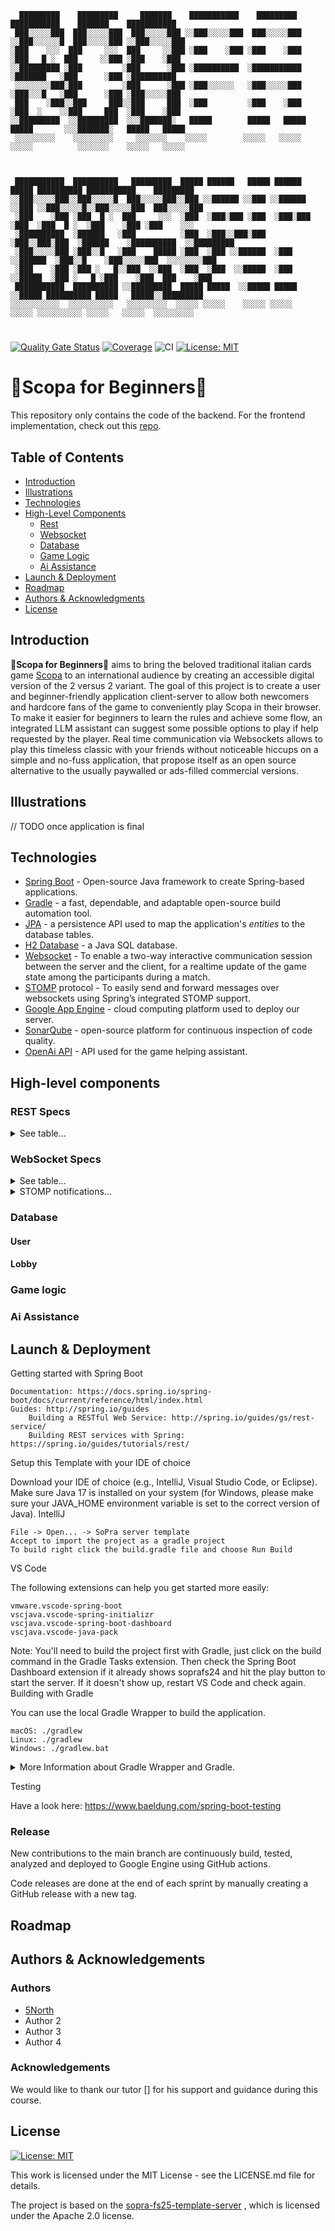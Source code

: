 ```
  █████████    █████████     ███████    ███████████    █████████      ███████████    ███████    ███████████   
 ███░░░░░███  ███░░░░░███  ███░░░░░███ ░░███░░░░░███  ███░░░░░███    ░░███░░░░░░█  ███░░░░░███ ░░███░░░░░███  
░███    ░░░  ███     ░░░  ███     ░░███ ░███    ░███ ░███    ░███     ░███   █ ░  ███     ░░███ ░███    ░███  
░░█████████ ░███         ░███      ░███ ░██████████  ░███████████     ░███████   ░███      ░███ ░██████████   
 ░░░░░░░░███░███         ░███      ░███ ░███░░░░░░   ░███░░░░░███     ░███░░░█   ░███      ░███ ░███░░░░░███  
 ███    ░███░░███     ███░░███     ███  ░███         ░███    ░███     ░███  ░    ░░███     ███  ░███    ░███  
░░█████████  ░░█████████  ░░░███████░   █████        █████   █████    █████       ░░░███████░   █████   █████ 
 ░░░░░░░░░    ░░░░░░░░░     ░░░░░░░    ░░░░░        ░░░░░   ░░░░░    ░░░░░          ░░░░░░░    ░░░░░   ░░░░░  
                                                                                                              
                                                                                                              
                                                                                                              
 ███████████  ██████████   █████████  █████ ██████   █████ ██████   █████ ██████████ ███████████    █████████ 
░░███░░░░░███░░███░░░░░█  ███░░░░░███░░███ ░░██████ ░░███ ░░██████ ░░███ ░░███░░░░░█░░███░░░░░███  ███░░░░░███
 ░███    ░███ ░███  █ ░  ███     ░░░  ░███  ░███░███ ░███  ░███░███ ░███  ░███  █ ░  ░███    ░███ ░███    ░░░ 
 ░██████████  ░██████   ░███          ░███  ░███░░███░███  ░███░░███░███  ░██████    ░██████████  ░░█████████ 
 ░███░░░░░███ ░███░░█   ░███    █████ ░███  ░███ ░░██████  ░███ ░░██████  ░███░░█    ░███░░░░░███  ░░░░░░░░███
 ░███    ░███ ░███ ░   █░░███  ░░███  ░███  ░███  ░░█████  ░███  ░░█████  ░███ ░   █ ░███    ░███  ███    ░███
 ███████████  ██████████ ░░█████████  █████ █████  ░░█████ █████  ░░█████ ██████████ █████   █████░░█████████ 
░░░░░░░░░░░  ░░░░░░░░░░   ░░░░░░░░░  ░░░░░ ░░░░░    ░░░░░ ░░░░░    ░░░░░ ░░░░░░░░░░ ░░░░░   ░░░░░  ░░░░░░░░░                                                                                                                                                                

```
#

[![Quality Gate Status](https://sonarcloud.io/api/project_badges/measure?project=5North_sopra-fs25-group-22-server&metric=alert_status)](https://sonarcloud.io/summary/new_code?id=5North_sopra-fs25-group-22-server)
[![Coverage](https://sonarcloud.io/api/project_badges/measure?project=5North_sopra-fs25-group-22-server&metric=coverage)](https://sonarcloud.io/summary/new_code?id=5North_sopra-fs25-group-22-server)
![CI](https://img.shields.io/github/actions/workflow/status/5north/sopra-fs25-group-22-server/main.yml?label=CI)
[![License: MIT](https://img.shields.io/badge/License-MIT-yellow.svg)](https://opensource.org/licenses/MIT)

# 🧹Scopa for Beginners🧹

This repository only contains the code of the backend. For the frontend implementation, check out this 
[repo](https://github.com/5North/sopra-fs25-group-22-client).

## Table of Contents

* [Introduction](#introduction)
* [Illustrations](#illustrations)
* [Technologies](#technologies)
* [High-Level Components](#high-level-components)
    * [Rest](#rest-specs)
    * [Websocket](#websocket-specs)
    * [Database](#database)
    * [Game Logic](#game-logic)
    * [Ai Assistance](#ai-assistance)
* [Launch & Deployment](#launch--deployment)
* [Roadmap](#roadmap)
* [Authors & Acknowledgments](#authors--acknowledgements)
* [License](#license)

## Introduction

🧹**Scopa for Beginners**🧹 aims to bring the beloved traditional italian cards game [Scopa](https://en.wikipedia.org/wiki/Scopa) 
to an international audience by creating an accessible digital version of the 2 versus 2 variant. The goal of this project is to create a user and 
beginner-friendly application client-server to allow both newcomers and hardcore fans of the game to conveniently play 
Scopa in their browser. To make it easier for beginners to learn the rules and achieve some flow, an integrated LLM 
assistant can suggest some possible options to play if help requested by the player. Real time communication via Websockets
allows to play this timeless classic with your friends without noticeable hiccups on a simple and no-fuss application,
that propose itself as an open source alternative to the usually paywalled or ads-filled commercial versions. 


## Illustrations

// TODO once application is final

## Technologies

* [Spring Boot](https://spring.io/projects/spring-boot) - Open-source Java framework to create Spring-based applications.
* [Gradle](https://gradle.org/) - a fast, dependable, and adaptable open-source build automation tool.
* [JPA](https://spring.io/projects/spring-data-jpa) - a persistence API used to map the application's *entities* to the database tables.
* [H2 Database](https://h2database.com/html/main.html) - a Java SQL database.
* [Websocket](https://docs.spring.io/spring-framework/reference/web/websocket.html) - To enable a two-way interactive communication session between the server and the client, for a realtime 
update of the game state among the participants during a match. 
* [STOMP](https://stomp.github.io/) protocol - To easily send and forward messages over websockets using Spring’s integrated STOMP support.
* [Google App Engine](https://cloud.google.com/) - cloud computing platform used to deploy our server.
* [SonarQube](https://www.sonarsource.com/products/sonarqube/) - open-source platform for continuous inspection of code quality.
* [OpenAi API](https://openai.com/) - API used for the game helping assistant.

## High-level components

### REST Specs

<details>
<summary>See table...</summary>

| Mapping                      | Method   | Parameter(s)                                                      | Parameter Type          | Status Code | Response                                            | Response Type | Description                                                                                                  |
|------------------------------|----------|-------------------------------------------------------------------|-------------------------|-------------|-----------------------------------------------------|---------------|--------------------------------------------------------------------------------------------------------------|
| **/login**                   | **POST** | username &lt;string&gt;, password &lt;string&gt;                  | Body                    | 200         | Token &lt;string&gt;                                | Header        | Log in user and return an authentication token                                                               |
| **/login**                   | **POST** | username &lt;string&gt;, password &lt;string&gt;                  | Body                    | 403         | Error: reason &lt;string&gt;                        | Body          | Login failed due to invalid credentials                                                                      |
| **/logout**                  | **POST** | Token &lt;string&gt;                                              | Header                  | 204         | --                                                  | Header        | Log out the user (invalidate token)                                                                          |
| **/logout**                  | **POST** | Token &lt;string&gt;                                              | Header                  | 401         | Error: reason &lt;string&gt;                        | Body          | Logout failed due to unauthenticated request                                                                 |
| **/users**                   | **POST** | username &lt;string&gt;, password &lt;string&gt;                  | Body                    | 201         | Token &lt;string&gt;; User(*)                       | Header; Body  | Create new user and auto-login                                                                               |
| **/users**                   | **POST** | username &lt;string&gt;, password &lt;string&gt;                  | Body                    | 409         | Error: reason &lt;string&gt;                        | Body          | User creation failed because username already exists                                                         |
| **/users**                   | **GET**  | Token &lt;string&gt;                                              | Header                  | 200         | list&lt;User(*)&gt;                                 | Body          | Retrieve all users (for scoreboard)                                                                          |
| **/users**                   | **GET**  | Token &lt;string&gt;                                              | Header                  | 401         | Error: reason &lt;string&gt;                        | Body          | Unauthenticated request for users list                                                                       |
| **/users/{userId}**          | **GET**  | Token &lt;string&gt;; userId &lt;long&gt;                         | Header; Path            | 200         | User(*)                                             | Body          | Retrieve specific user profile                                                                               |
| **/users/{userId}**          | **GET**  | Token &lt;string&gt;; userId &lt;long&gt;                         | Header; Path            | 401         | Error: reason &lt;string&gt;                        | Body          | Unauthenticated request for user profile                                                                     |
| **/users/{userId}**          | **GET**  | Token &lt;string&gt;; userId &lt;long&gt;                         | Header; Path            | 404         | Error: reason &lt;string&gt;                        | Body          | User with userId not found                                                                                   |
| **/users/{userId}**          | **PUT**  | Token &lt;string&gt;; User(*) (profile data); userId &lt;long&gt; | Header; Body; Path      | 204         | --                                                  | --            | Update user profile                                                                                          |
| **/users/{userId}**          | **PUT**  | Token &lt;string&gt;; User(*) (profile data); userId &lt;long&gt; | Header; Body; Path      | 404         | Error: reason &lt;string&gt;                        | Body          | User with userId not found                                                                                   |
| **/lobbies**                 | **POST** | Token &lt;string&gt;                                              | Header; Body            | 201         | Lobby(*) (includes lobbyId, PIN, roomName, players) | Body          | Create new lobby; persist via LobbyRepository ensuring unique PIN                                            |
| **/lobbies**                 | **POST** | Token &lt;string&gt;                                              | Header; Body            | 401         | Error: reason &lt;string&gt;                        | Body          | Lobby creation failed because user is not authenticated                                                      |
| **/lobbies**                 | **POST** | Token &lt;string&gt;                                              | Header; Body            | 409         | Error: reason and id of lobby joined &lt;string&gt; | Body          | Lobby creation failed because user already joined a lobby                                                    |
| **/lobbies**                 | **POST** | Token &lt;string&gt;                                              | Header; Body            | 409         | Error: reason &lt;string&gt;                        | Body          | Lobby creation failed because user already has a lobby                                                       |
| **/lobbies?userId={userId}** | **GET**  | Token &lt;string&gt;; userId &lt;long&gt;                         | Header; Query Parameter | 200         | Lobby(*)                                            | Body          | Retrieve the lobby associated with the user                                                                  |
| **/lobbies?userId={userId}** | **GET**  | Token &lt;string&gt;; userId &lt;long&gt;                         | Header; Query Parameter | 404         | Lobby(*)                                            | Body          | The user doesn't have a lobby associated with it                                                             |
| **/lobbies?userId={userId}** | **GET**  | Token &lt;string&gt;; userId &lt;long&gt;                         | Header; Query Parameter | 401         | Lobby(*)                                            | Body          | Unauthenticated request                                                                                      |
| **/lobbies?userId={userId}** | **GET**  | Token &lt;string&gt;; userId &lt;long&gt;                         | Header; Query Parameter | 403         | Lobby(*)                                            | Body          | The user is neither the owner or a participant of the lobby and is not allowed to access it's representation |

</details>

### WebSocket Specs

<details>
<summary>See table...</summary>

| Supported | Mapping                    | Method          | Parameter(s)                                                                                         | Parameter Type | Description                                                                                         |
|-----------|----------------------------|-----------------|------------------------------------------------------------------------------------------------------|----------------|-----------------------------------------------------------------------------------------------------|
| ✅         | **/lobby**                 | **CONNECT**     | Token &lt;string&gt;                                                                                 | Query          | Upgrade connection to WebSocket for lobby operations                                                |
| ✅         | **/lobby**                 | **DISCONNECT**  | --                                                                                                   | --             | Terminates the WebSocket connection                                                                 |
| ✅         | **/topic/lobby/{lobbyId}** | **SUBSCRIBE**   | lobbyId &lt;string&gt;                                                                               | Path           | Subscribe to real-time lobby updates (player joins/leaves, notifications)                           |
| ✅         | **/topic/lobby/{lobbyId}** | **UNSUBSCRIBE** | lobbyId &lt;string&gt;                                                                               | Path           | Unsubscribe from lobby updates                                                                      |
| ✅         | **/startGame/{lobbyId}**   | **SEND**        | lobbyId &lt;string&gt;                                                                               | Path           | Start new game session                                                                              |
| ✅         | **/updateGame/{gameId}**   | **SEND**        | lobbyId &lt;string&gt;                                                                               | Path           | Request new game representation                                                                     |
| ✅         | **/app/playcard**          | **SEND**        | gameId &lt;string&gt;, card &lt;Card&gt;                                                             | Body (JSON)    | Send played card event to server for in-game processing                                             |
| ✅         | **/app/chooseCapture**     | **SEND**        | gameId &lt;string&gt;, userId &lt;long&gt;, chosenOption &lt;List{Card}&gt;, playedCard &lt;Card&gt; | Body (JSON)    | Send chosen capture option when multiple options exist                                              |
| ✅         | **/app/ai**                | **SEND**        | gameId &lt;string&gt;, userId &lt;long&gt;, requestFlag &lt;string&gt;                               | Body (JSON)    | Send request for AI assistance (hint) to the server                                                 |
| ✅         | **/app/rematch**           | **SEND**        | gameId &lt;string&gt;, userId &lt;long&gt;, confirmRematch &lt;boolean&gt;                           | Body (JSON)    | Send rematch confirmation from the player to the server                                             |
| ✅         | **/app/quitGame**          | **SEND**        | gameId &lt;string&gt;, userId &lt;long&gt;                                                           | Body (JSON)    | Send quit game request to the server                                                                |
| ✅         | **/user/queue/reply**      | **SUBSCRIBE**   | --                                                                                                   | --             | Subscribe to private channel for receiving personal notifications (capture options, AI hints, etc.) |
| ✅         | **/user/queue/reply**      | **UNSUBSCRIBE** | --                                                                                                   | --             | Unsubscribe from the private channel                                                                |

</details>

<details>
<summary>STOMP notifications...</summary>

#### Lobby join/leave

A client user does join a lobby by subscribing to the `topic/lobby/{lobbyId}` of the lobby he wants to join, and he leaves a lobby by unsubscribing from it.

##### Broadcast to all users in a lobby

When a new user join or leave a lobby the following notification will be broadcast to all the subscribers of 
`topic/lobby/{lobbyId}`.

        {
         "user": username <string>,
         "status": status <string>
         "lobby": {
                   "lobbyId": id <Long>,
                   "hostId": id <Long>,
                   "usersIds": ids List<Long>
                   }
        }

`status` can be either `subscribed` or `unsubscribed`.

##### Sent to a specific user

###### General notification

The user who tries to join will receive back the following notification: 

        {
         "success": success <bool>,
         "msg": msg <string>
        }

`success` describe the success of the operation, while `msg` is a short message describing the success or the reason of failure of the 
action.

###### What if the user is already in a lobby?

If the user is already in a lobby and they are trying to join again through the client ui, they will not be able to join a new lobby and the following message will be sent, 
so that the client can redirect the user to the right lobby.

        {
         "success": "false",
         "msg": "User with id {userId} already joined lobby {lobbyId}"
        }

#### Lobby deletion

When the host leave the lobby by explicitly sending an `unsubscribe` request, their lobby is deleted.

##### Broadcast to all users in a lobby

The following message is broadcast to all the participants of this lobby.

        {
        "msg": "Lobby with id {lobbyId} has been deleted"
        }

##### Sent to a specific user

The following message is sent to the host of the lobby.

        {
        "success": success <bool>,
        "msg": msg <string>
        }

#### Start game

The following message is broadcast to all the participants of this lobby.

        {
        "success": success <bool>,
        "msg": msg <string>
        }

`msg` can be either `"Starting game"` or a string describing the error, e.g. `"Lobby <lobbyId> is not full yet"` or
`"lobby <lobbyId>: not everyone wants a rematch yet"`

##### Sent to a specific user

The following message is sent to the client who requested a rematch.

        {
        "success": success <bool>,
        "msg": msg <string>
        }

`msg` can be either `"Rematcher has been added to the lobby"` or a string describing the error.

#### Rematch

When a user clicks on the rematch button the following messages are sent.

##### Broadcast to all users in a lobby

The following message is broadcast to all the participants of this lobby.

        {
        "lobbyId": lobbyId <Long>,
        "hostId": hostId <Long>,
        "usersIds": List<Long>,
        "rematchersIds": List<Long>
        }

`rematchersIds` contains all the user that have selected a rematch.

##### Sent to a specific user

The following message is sent to the client who requested a rematch.

        {
        "success": success <bool>,
        "msg": msg <string>
        }

`msg` can be either `"Rematcher has been added to the lobby"` or a string describing the error.

</details>

### Database

#### User

#### Lobby

### Game logic

### Ai Assistance

## Launch & Deployment

Getting started with Spring Boot

    Documentation: https://docs.spring.io/spring-boot/docs/current/reference/html/index.html
    Guides: http://spring.io/guides
        Building a RESTful Web Service: http://spring.io/guides/gs/rest-service/
        Building REST services with Spring: https://spring.io/guides/tutorials/rest/

Setup this Template with your IDE of choice

Download your IDE of choice (e.g., IntelliJ, Visual Studio Code, or Eclipse). Make sure Java 17 is installed on your
system (for Windows, please make sure your JAVA_HOME environment variable is set to the correct version of Java).
IntelliJ

    File -> Open... -> SoPra server template
    Accept to import the project as a gradle project
    To build right click the build.gradle file and choose Run Build

VS Code

The following extensions can help you get started more easily:

    vmware.vscode-spring-boot
    vscjava.vscode-spring-initializr
    vscjava.vscode-spring-boot-dashboard
    vscjava.vscode-java-pack

Note: You'll need to build the project first with Gradle, just click on the build command in the Gradle Tasks extension.
Then check the Spring Boot Dashboard extension if it already shows soprafs24 and hit the play button to start the
server. If it doesn't show up, restart VS Code and check again.
Building with Gradle

You can use the local Gradle Wrapper to build the application.

    macOS: ./gradlew
    Linux: ./gradlew
    Windows: ./gradlew.bat

<details>
<summary>More Information about Gradle Wrapper and Gradle.</summary>

Build

```./gradlew build```

Run

```./gradlew bootRun```

You can verify that the server is running by visiting localhost:8080 in your browser.
Test

```./gradlew test```

Development Mode

You can start the backend in development mode, this will automatically trigger a new build and reload the application
once the content of a file has been changed.

Start two terminal windows and run:

```./gradlew build --continuous```

and in the other one:

```./gradlew bootRun```

If you want to avoid running all tests with every change, use the following command instead:

```./gradlew build --continuous -xtest```

To configure a debugger for SpringBoot's Tomcat servlet (i.e. the process you start with ./gradlew bootRun command), do
the following:

    Open Tab: Run/Edit Configurations
    Add a new Remote Configuration and name it properly
    Start the Server in Debug mode: ./gradlew bootRun --debug-jvm
    Press Shift + F9 or the use Run/Debug "Name of your task"
    Set breakpoints in the application where you need it
    Step through the process one step at a time

</details>

Testing

Have a look here: https://www.baeldung.com/spring-boot-testing

### Release

New contributions to the main branch are continuously build, tested, analyzed and deployed to Google Engine using 
GitHub actions.

Code releases are done at the end of each sprint by manually creating a GitHub release with a new tag.

## Roadmap

## Authors & Acknowledgements

### Authors

* [5North](https://github.com/5North)
* Author 2
* Author 3
* Author 4

### Acknowledgements

We would like to thank our tutor [] for his support and guidance during this course.

## License

[![License: MIT](https://img.shields.io/badge/License-MIT-yellow.svg)](https://opensource.org/licenses/MIT)

This work is licensed under the MIT License - see the LICENSE.md file for details.

The project is based on the [sopra-fs25-template-server](https://github.com/HASEL-UZH/sopra-fs25-template-server)
, which is licensed under the Apache 2.0 license.